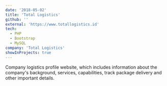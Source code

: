 ```yaml
---
date: '2018-05-02'
title: 'Total Logistics'
github: ''
external: 'https://www.totallogistics.id'
tech:
  - PHP
  - Bootstrap
  - MySQL
company: 'Total Logistics'
showInProjects: true
---
```


Company logistics profile website, which includes information about the company's background, services, capabilities, track package delivery and other important details.
